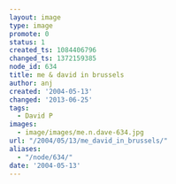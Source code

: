 ```yaml
---
layout: image
type: image
promote: 0
status: 1
created_ts: 1084406796
changed_ts: 1372159385
node_id: 634
title: me & david in brussels
author: anj
created: '2004-05-13'
changed: '2013-06-25'
tags:
  - David P
images:
  - image/images/me.n.dave-634.jpg
url: "/2004/05/13/me_david_in_brussels/"
aliases:
  - "/node/634/"
date: '2004-05-13'
---
```


